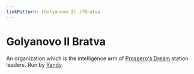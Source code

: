 ```yaml
---
linkPattern: (Golyanovo Il )?Bratva
---
```

# Golyanovo Il Bratva

An organization which is the intelligence arm of [Prospero's Dream](prosperos-dream.md) station leaders.
Run by [Yandy](yandy.md).
